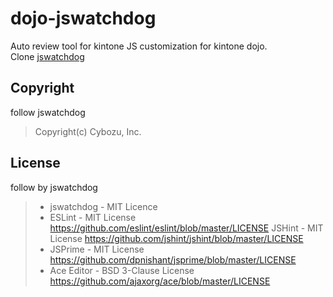 # dojo-jswatchdog

Auto review tool for kintone JS customization for kintone dojo. <br/>
Clone [jswatchdog](https://github.com/kintone/jswatchdog)

## Copyright

follow jswatchdog <br/>

> Copyright(c) Cybozu, Inc.

## License

follow by jswatchdog <br/>

> * jswatchdog - MIT Licence
> * ESLint - MIT License
> https://github.com/eslint/eslint/blob/master/LICENSE
> JSHint - MIT License
> https://github.com/jshint/jshint/blob/master/LICENSE
> * JSPrime - MIT License
> https://github.com/dpnishant/jsprime/blob/master/LICENSE
> * Ace Editor - BSD 3-Clause License
> https://github.com/ajaxorg/ace/blob/master/LICENSE